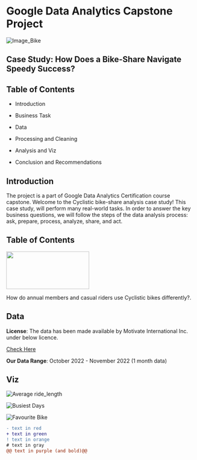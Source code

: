 # Google Data Analytics Capstone Project
![Image_Bike](https://user-images.githubusercontent.com/119749518/211970785-a7ca2157-7010-42d0-8543-e4dea4be6c59.png)
<h2>Case Study: How Does a Bike-Share Navigate Speedy Success?</h2>

<h2>Table of Contents</h2>

- Introduction<br>

- Business Task<br>
- Data<br>
- Processing and Cleaning<br>
- Analysis and Viz<br>
- Conclusion and Recommendations

<h2>Introduction</h2>
The project is a part of Google Data Analytics Certification course capstone.
Welcome to the Cyclistic bike-share analysis case study! This case study, will perform many real-world tasks. In order to answer the key business questions, we will follow the steps of the data analysis process: ask, prepare, process, analyze, share, and act.

<h2>Table of Contents</h2>
<p align="left">
  <img width="220" height="100" src="https://user-images.githubusercontent.com/119749518/211978270-f13d6a73-22f9-40be-bc2c-dfc0aec8a555.png")
</p>
  
How do annual members and casual riders use Cyclistic bikes differently?.

<h2>Data</h2>
<b>License</b>: The data has been made available by Motivate International Inc. under below licence.

[Check Here](https://www.divvybikes.com/data-license-agreement)

<b>Our Data Range</b>: October 2022 - November 2022 (1 month data)

<h2>Viz</h2>


![Average ride_length](https://user-images.githubusercontent.com/119749518/211985058-d8885540-5664-4136-bb39-8261bff26359.png)


![Busiest Days](https://user-images.githubusercontent.com/119749518/211985160-b544ca5d-6f93-487a-8df6-7e394a571873.png)


![Favourite Bike](https://user-images.githubusercontent.com/119749518/211985211-4878c09c-bc2d-48bd-9dfa-33887ae136e2.png)



  
  
  
```diff
- text in red
+ text in green
! text in orange
# text in gray
@@ text in purple (and bold)@@
```
